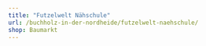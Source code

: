 ```yaml
---
title: "Futzelwelt Nähschule"
url: /buchholz-in-der-nordheide/futzelwelt-naehschule/
shop: Baumarkt
---
```

